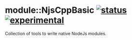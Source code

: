 
# module::NjsCppBasic [![status](https://github.com/Wandalen/wNjsCppBasic/workflows/publish/badge.svg)](https://github.com/Wandalen/wNjsCppBasic/actions?query=workflow%3Apublish) [![experimental](https://img.shields.io/badge/stability-experimental-orange.svg)](https://github.com/emersion/stability-badges#experimental)

Collection of tools to write native NodeJs modules.
